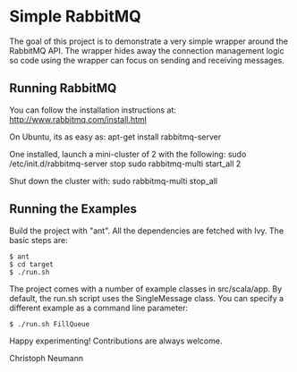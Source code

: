 Simple RabbitMQ
===============

The goal of this project is to demonstrate a very simple wrapper around the
RabbitMQ API. The wrapper hides away the connection management logic so code
using the wrapper can focus on sending and receiving messages.


Running RabbitMQ
----------------
You can follow the installation instructions at: <http://www.rabbitmq.com/install.html>

On Ubuntu, its as easy as:
    apt-get install rabbitmq-server

One installed, launch a mini-cluster of 2 with the following:
    sudo /etc/init.d/rabbitmq-server stop
	sudo rabbitmq-multi start_all 2

Shut down the cluster with:
    sudo rabbitmq-multi stop_all


Running the Examples
--------------------
Build the project with "ant". All the dependencies are fetched with Ivy. The
basic steps are:

    $ ant
    $ cd target
    $ ./run.sh

The project comes with a number of example classes in src/scala/app. By default,
the run.sh script uses the SingleMessage class. You can specify a different
example as a command line parameter:

    $ ./run.sh FillQueue

Happy experimenting! Contributions are always welcome.

Christoph Neumann
